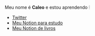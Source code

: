 Meu nome é **Caleo** e estou aprendendo
🕯 
- [Twitter](https://twitter.com/SPinguim3)
- [Meu Notion para estudo](https://www.notion.so/TecPuc-Aulas-98a737da6b8f4200bf448100c3942eeb)
- [Meu Notion de livros](https://www.notion.so/Reading-List-497ab8c62dbb4e4f93845e225d4962fa)
